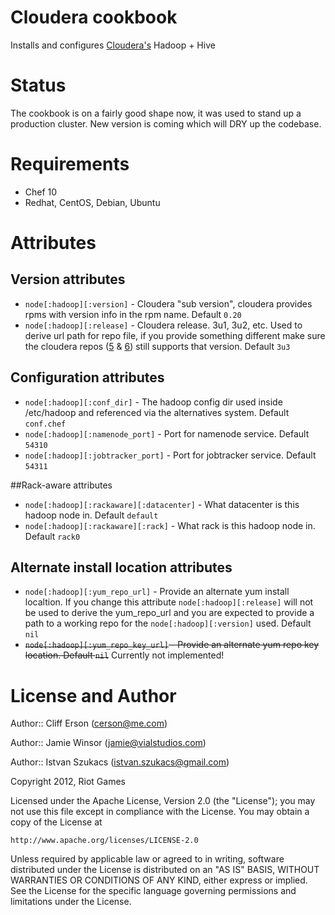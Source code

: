 # Cloudera cookbook

Installs and configures [Cloudera's](http://www.cloudera.com/) Hadoop + Hive


# Status

The cookbook is on a fairly good shape now, it was used to stand up a production cluster. New version is coming which will DRY up the codebase.

# Requirements

* Chef 10
* Redhat, CentOS, Debian, Ubuntu

# Attributes

## Version attributes

* `node[:hadoop][:version]` - Cloudera "sub version", cloudera provides rpms with version info in the rpm name. Default `0.20` 
* `node[:hadoop][:release]` - Cloudera release. 3u1, 3u2, etc. Used to derive url path for repo file, if you provide something different make sure the cloudera repos ([5](http://archive.cloudera.com/redhat/cdh/) & [6](http://archive.cloudera.com/redhat/6/x86_64/cdh/)) still supports that version. Default `3u3`

## Configuration attributes

* `node[:hadoop][:conf_dir]` - The hadoop config dir used inside /etc/hadoop and referenced via the alternatives system. Default `conf.chef`
* `node[:hadoop][:namenode_port]` - Port for namenode service. Default `54310`
* `node[:hadoop][:jobtracker_port]` - Port for jobtracker service. Default `54311`

##Rack-aware attributes

* `node[:hadoop][:rackaware][:datacenter]` - What datacenter is this hadoop node in. Default `default`
* `node[:hadoop][:rackaware][:rack]` - What rack is this hadoop node in. Default `rack0`

## Alternate install location attributes
* `node[:hadoop][:yum_repo_url]` - Provide an alternate yum install localtion. If you change this attribute `node[:hadoop][:release]` will not be used to derive the yum_repo_url and you are expected to provide a path to a working repo for the `node[:hadoop][:version]` used. Default `nil`
* ~~`node[:hadoop][:yum_repo_key_url]` - Provide an alternate yum repo key location. Default `nil`~~ Currently not implemented!

# License and Author

Author:: Cliff Erson (<cerson@me.com>)

Author:: Jamie Winsor (<jamie@vialstudios.com>)

Author:: Istvan Szukacs (<istvan.szukacs@gmail.com>)

Copyright 2012, Riot Games

Licensed under the Apache License, Version 2.0 (the "License");
you may not use this file except in compliance with the License.
You may obtain a copy of the License at

    http://www.apache.org/licenses/LICENSE-2.0

Unless required by applicable law or agreed to in writing, software
distributed under the License is distributed on an "AS IS" BASIS,
WITHOUT WARRANTIES OR CONDITIONS OF ANY KIND, either express or implied.
See the License for the specific language governing permissions and
limitations under the License.
